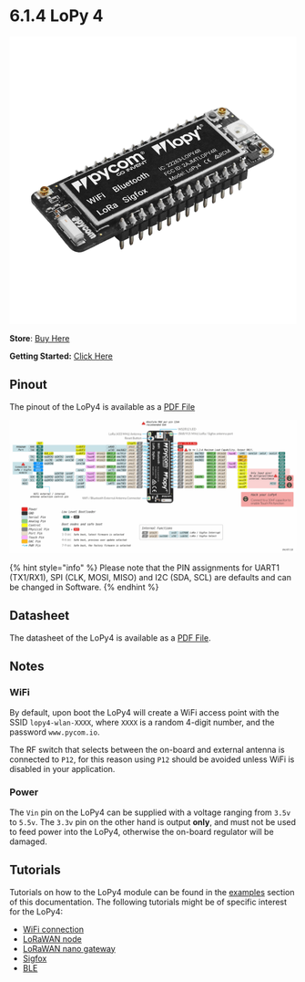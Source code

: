 # 6.1.4 LoPy 4

![](../../.gitbook/assets/lopy4%20%281%29.png)

**Store**: [Buy Here](http://www.pycom.io/lopy4)

**Getting Started:** [Click Here](https://docs.pycom.io/chapter/gettingstarted/connection/lopy4.html)

## Pinout

The pinout of the LoPy4 is available as a [PDF File](https://docs.pycom.io/chapter/datasheets/downloads/lopy4-pinout.pdf)

![](../../.gitbook/assets/lopy4-pinout.png)

{% hint style="info" %}
Please note that the PIN assignments for UART1 \(TX1/RX1\), SPI \(CLK, MOSI, MISO\) and I2C \(SDA, SCL\) are defaults and can be changed in Software.
{% endhint %}

## Datasheet

The datasheet of the LoPy4 is available as a [PDF File](https://docs.pycom.io/chapter/datasheets/downloads/lopy4-specsheet.pdf).

## Notes

### WiFi

By default, upon boot the LoPy4 will create a WiFi access point with the SSID `lopy4-wlan-XXXX`, where `XXXX` is a random 4-digit number, and the password `www.pycom.io`.

The RF switch that selects between the on-board and external antenna is connected to `P12`, for this reason using `P12` should be avoided unless WiFi is disabled in your application.

### Power

The `Vin` pin on the LoPy4 can be supplied with a voltage ranging from `3.5v` to `5.5v`. The `3.3v` pin on the other hand is output **only**, and must not be used to feed power into the LoPy4, otherwise the on-board regulator will be damaged.

## Tutorials

Tutorials on how to the LoPy4 module can be found in the [examples](https://docs.pycom.io/chapter/tutorials/) section of this documentation. The following tutorials might be of specific interest for the LoPy4:

* [WiFi connection](https://docs.pycom.io/chapter/tutorials/all/wlan.html)
* [LoRaWAN node](https://docs.pycom.io/chapter/tutorials/lora/lorawan-otaa.html)
* [LoRaWAN nano gateway](https://docs.pycom.io/chapter/tutorials/lora/lorawan-nano-gateway.html)
* [Sigfox](https://docs.pycom.io/chapter/tutorials/sigfox/)
* [BLE](https://docs.pycom.io/chapter/tutorials/all/ble.html)

